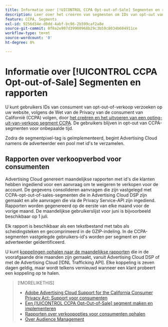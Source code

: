 ```yaml
---
title: Informatie over [!UICONTROL CCPA Opt-out-of-Sale] Segmenten en rapporten
description: Leer over het creëren van segmenten om IDs van opt-out van CCPA te volgen verzoeken en hoe te om rapporten van identiteitskaarts terug te winnen.
feature: CCPA, Segments
exl-id: 9256d34e-d0dd-4abf-bc96-2b599caf2a8e
source-git-commit: 0f0a2e907d39900968b29c3b59c8034b604911ce
workflow-type: tm+mt
source-wordcount: '0'
ht-degree: 0%

---
```


# Informatie over [!UICONTROL CCPA Opt-out-of-Sale] Segmenten en rapporten

U kunt gebruikers IDs van consument van opt-out-of-verkoop verzoeken op uw website, volgens de Wet van de Privacy van de consument van Californië (CCPA) volgen, door [het creëren en het uitvoeren van een opting-uit-van-verkoop segment CCPA](ccpa-opt-out-segment-create.md). De gebruikers blijven in opt-out van CCPA-segmenten voor onbepaalde tijd.

Zodra de segmentpixel-tag is geïmplementeerd, begint Advertising Cloud namens de adverteerder een pool met id&#39;s te verzamelen.

## Rapporten over verkoopverbod voor consumenten

Advertising Cloud genereert maandelijkse rapporten met id&#39;s die klanten hebben ingediend voor een aanvraag om te weigeren te verkopen voor de account. De gegevens consolideren aanvragen die zijn vastgelegd met CCPA-opt-out-of-sales-segmenten die in Advertising Cloud DSP zijn gemaakt en alle aanvragen die via de Privacy Service-API zijn ingediend.  Rapporten worden gegenereerd op de eerste van elke maand voor de vorige maand. De maandelijkse gebruikerslijst voor juni is bijvoorbeeld beschikbaar op 1 juli.

Elk rapport is beschikbaar als een tekstbestand met tabs als scheidingsteken en gecomprimeerd in de GZIP-indeling. In de CCPA-segmenten vastgelegde gebruikers-id&#39;s worden per segment en per adverteerder geïdentificeerd.

U kunt [koppelingen ophalen naar de maandelijkse rapporten](ccpa-opt-out-segment-report-retrieve.md) die in de voorafgaande drie maanden zijn gemaakt, vanuit Advertising Cloud DSP of met de Advertising Cloud [!DNL Trafficking API]. Elke koppeling is zeven dagen geldig, maar wordt telkens vernieuwd wanneer een klant probeert een koppeling op te halen.

>[!MORELIKETHIS]
>
>* [Adobe Advertising Cloud Support for the California Consumer Privacy Act: Support voor consumenten](https://experienceleague.adobe.com/docs/advertising-cloud/privacy/ad-cloud-ccpa-opt-out-of-sale.html)
>* [Een  [!UICONTROL CCPA Opt-Out-of-Sale] segment maken en implementeren](ccpa-opt-out-segment-create.md)
>* [Rapporten over verkoopopties voor consumenten ophalen](ccpa-opt-out-segment-report-retrieve.md)
>* [Over Audience Management](audience-about.md)

